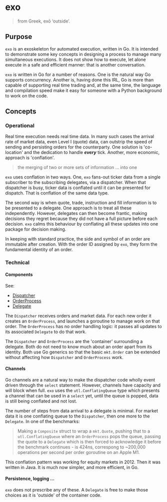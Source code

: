 # exo

> from Greek, exō ‘outside’.

## Purpose

`exo` is an exoskeleton for automated execution, written in Go. It is intended to demonstrate some key concepts in designing a process to manage many simultaneous executions. It does not show how to execute, let alone execute in a safe and efficient manner: that is another conversation.

`exo` is written in Go for a number of reasons. One is the natural way Go supports concurrency. Another is, having done this IRL, Go is more than capable of supporting real time trading and, at the same time, the language and compilation speed make it easy for someone with a Python background to work on the code.

## Concepts

### Operational

Real time execution needs real time data. In many such cases the arrival rate of market data, even Level I (quote) data, can outstrip the speed of sending and persisting orders for the counterparty. One solution is 'co-location' and the dedication to handle ***every*** tick. Another, more economic, approach is 'conflation'.

> the merging of two or more sets of information ... into one

`exo` uses conflation in two ways. One, `exo` fans-out ticker data from a single subscriber to the subscribing delegates, via a dispatcher. When that dispatcher is busy, ticker data is conflated until it can be presented for dispatch. That is conflation of the same data type.

The second way is when quote, trade, instruction and fill information is to be presented to a delegate. One approach is to treat all these independently. However, delegates can then become frantic, making decisions they regret because they did not have a full picture before each decision. `exo` calms this behaviour by conflating all these updates into one package for decision making.

In keeping with standard practice, the side and symbol of an order are immutable after creation. With the order ID assigned by `exo`, they form the fundamental identity of an order.

### Technical

#### Components

See:
- [Dispatcher](run/dispatcher.go)
- [OrderProcess](run/order-process.go)
- [Delegate](run/delegate.go)

The `Dispatcher` receives orders and market data. For each new order it creates an `OrderProcess`, and launches a goroutine to manage work on that order. The `OrderProcess` has no order handling logic: it passes all updates to its associated `Delegate` to do that work.

The `Dispatcher` and `OrderProcess` are the 'container' surrounding a delegate. Both do not need to know much about an order apart from its identity. Both use Go generics so that the basic `mkt.Order` can be extended without affecting how `Dispatcher` and `OrderProcess` work.

#### Channels

Go channels are a natural way to make the dispatcher code wholly event driven through the `select` statement. However, channels have capacity and will block when full. `exo` uses the `utl.ConflatingQueue` type which presents a channel that can be used in a `select` yet, until the queue is popped, data is still being conflated and not lost.

The number of steps from data arrival to a delegate is minimal. For market data it is one conflating queue to the `Dispatcher`, then one more to the `Delegate`. In one of the benchmarks:

> Making a `Composite` struct to wrap a `mkt.Quote`, pushing that to a `utl.ConflatingQueue` where an `OrderProcess` pops the queue, passing the quote to a `Delegate` which is then forced to acknowledge it before the benchmark continues - is 424ns, correspong to ~200,000 operations per second per order goroutine on an Apple M1.

This conflation pattern was working for equity markets in 2012. Then it was written in Java. It is much now simpler, and more efficient, in Go.

#### Persistence, logging ...

`exo` does not prescribe any of these. A `Delegate` is free to make those choices as it is 'outside' of the container code.
